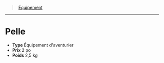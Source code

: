 ﻿---
!Equipment
Type: Équipement d'aventurier
Price: 2 po
Weight: 2,5 kg
Id: equipment_hd.md#pelle
ParentLink: equipment_hd.md#Équipement
Name: Pelle
ParentName: Équipement
NameLevel: 1
Attributes: {}
---
> [Équipement](hd_equipment.md)

---

# Pelle

- **Type** Équipement d'aventurier
- **Prix** 2 po
- **Poids** 2,5 kg

